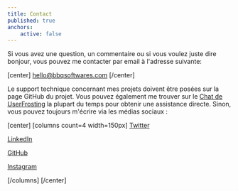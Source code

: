 ```yaml
---
title: Contact
published: true
anchors:
    active: false
---
```


Si vous avez une question, un commentaire ou si vous voulez juste dire bonjour, vous pouvez me contacter par email à l'adresse suivante:

[center]
[<i class="fas fa-envelope"></i> hello@bbqsoftwares.com](mailto:hello@bbqsoftwares.com?class=btn,btn-lg)
[/center]

Le support technique concernant mes projets doivent être posées sur la page GitHub du projet. Vous pouvez également me trouver sur le [Chat de UserFrosting](https://chat.userfrosting.com) la plupart du temps pour obtenir une assistance directe. Sinon, vous pouvez toujours m'écrire via les médias sociaux :

[center]
[columns count=4 width=150px]
[<i class="fab fa-twitter"></i> Twitter](https://twitter.com/LouisCharette?class=btn,btn-lg)

[<i class="fab fa-linkedin"></i> LinkedIn](https://www.linkedin.com/in/louis-charette-1a4415b3?class=btn,btn-lg)

[<i class="fab fa-github"></i> GitHub](https://github.com/lcharette/?class=btn,btn-lg)

[<i class="fab fa-instagram"></i> Instagram](https://www.instagram.com/charette.louis/?class=btn,btn-lg)

[/columns]
[/center]
